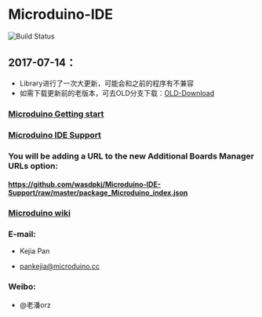 # Microduino-IDE

![Build Status](https://travis-ci.org/wasdpkj/Microduino-IDE-Support.svg?branch=master)

## 2017-07-14：
- Library进行了一次大更新，可能会和之前的程序有不兼容
- 如需下载更新前的老版本，可去OLD分支下载：[OLD-Download](https://github.com/wasdpkj/Microduino-IDE-Support/tree/OLD)


### [Microduino Getting start](http://www.microduino.cc/download/)

### [Microduino IDE Support](https://github.com/wasdpkj/Microduino-IDE-Support/)


### You will be adding a URL to the new Additional Boards Manager URLs option:
#### https://github.com/wasdpkj/Microduino-IDE-Support/raw/master/package_Microduino_index.json

### [Microduino wiki](http://wiki.microduino.cc)


### E-mail:
- Kejia Pan
 + pankejia@microduino.cc

### Weibo:
- @老潘orz
